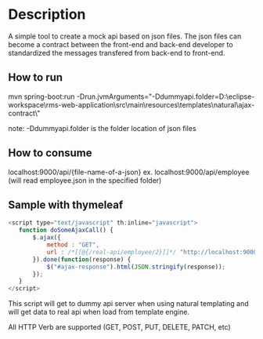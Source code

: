 # Description #
A simple tool to create a mock api based on json files. The json files can become a contract between the front-end and back-end developer to standardized the messages transfered from back-end to front-end.  
  
  
  
  
## How to run ##
mvn spring-boot:run -Drun.jvmArguments="-Ddummyapi.folder=D:\\eclipse-workspace\\rms-web-application\\src\\main\\resources\\templates\\natural\\ajax-contract\\" 

note: -Ddummyapi.folder is the folder location of json files




## How to consume ##
localhost:9000/api/{file-name-of-a-json} 
ex. localhost:9000/api/employee (will read employee.json in the specified folder)




## Sample with thymeleaf ##
 ```javascript
 <script type="text/javascript" th:inline="javascript">
	function doSomeAjaxCall() {
		$.ajax({
			method : "GET",
			url : /*[[@{/real-api/employee/2}]]*/ "http://localhost:9000/api/employee"
		}).done(function(response) {
			$("#ajax-response").html(JSON.stringify(response));
		});
	}
</script>
```

This script will get to dummy api server when using natural templating and will get data to real api when load from template engine.

All HTTP Verb are supported (GET, POST, PUT, DELETE, PATCH, etc)